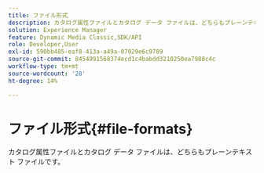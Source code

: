 ```yaml
---
title: ファイル形式
description: カタログ属性ファイルとカタログ データ ファイルは、どちらもプレーンテキスト ファイルです。
solution: Experience Manager
feature: Dynamic Media Classic,SDK/API
role: Developer,User
exl-id: 590bb485-eaf8-413a-a49a-07029e6c9789
source-git-commit: 8454991568374ecd1c4babdd3210250ea7988c4c
workflow-type: tm+mt
source-wordcount: '28'
ht-degree: 14%

---
```


# ファイル形式{#file-formats}

カタログ属性ファイルとカタログ データ ファイルは、どちらもプレーンテキスト ファイルです。
